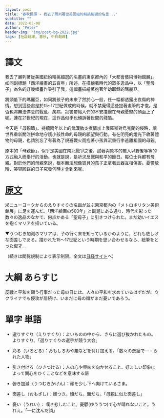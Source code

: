 ```yaml
---
layout: post
title: "春秋翻譯 - 我去了展列著從美國紐約精挑細選的名畫..."
subtitle: ""
date: 2022-05-08
author: "Peter"
header-img: "img/post-bg-2022.jpg"
tags: [社論翻譯, 春秋, 中日翻譯]
---
```


# 譯文

我去了展列著從美國紐約精挑細選的名畫的東京都內的「大都會藝術博物館展」。如同副標題「西洋繪畫的五百年」所述，在描繪著時代的眾多逸品中，以「聖母子」為名的好幾幅畫作吸引了我，這幅畫描繪著抱著年幼耶穌的瑪麗亞。

將頭低下的瑪麗亞，如同將孩子的未來了然於心一般，任一幅都透露出哀傷的神情。想到這些畫是於15~17世紀做成的時候，就不禁覺得這些提著畫筆的才俊，是否也將無法停息的戰亂、疾病、災害帶給人們的不安描繪在母親憂鬱的顏面上了呢。連在21世紀的現在，這作品似乎也傾訴著世間的殘酷。

今天是「母親節」。持續兩年以上的武漢肺炎疫情加上俄羅斯對烏克蘭的侵略，讓世界重新關注拼命地守護小孩性命的母親的願望與行動。有在明亮的燈光下收著禮物的母親，也請別忘了有著為了規避戰火而抱著小孩與沉重行李逃離祖國的母親。

原本的「母親節」，似乎是美國在南北戰爭之後，試著與原本的敵人以野餐等等的方式融入而舉行的活動。也就是說，是祈求反戰與和平的節日。每位士兵都有母親。對於他們的母親來說，根本無法想像寶貝的孩子正拿著武器互相傷害。憂鬱放晴、笑容回歸的日子究竟何時才會到來呢。

# [原文](1)
 
米ニューヨークからのえりすぐりの名画が並ぶ東京都内の「メトロポリタン美術館展」に足を運んだ。「西洋絵画の500年」と副題にある通り、時代を彩った数々の逸品のなかで、何点かある「聖母子」に引きつけられた。まだ幼いイエスを抱くマリアを描いている。

▼うつむき加減のマリアは、子の行く末を知っているかのように、どれも悲しげな面差しである。描かれた15～17世紀という時期を思い合わせるなら、絵筆をとった俊才...

（続きは閲覧規制により表示制限、全文は[日経サイト](1)へ）

# 大綱 あらすじ

反戦と平和を願う行事だった母の日には、人々の平和を求めているはずだが、ウクライナでも侵攻が居続け、いまだに母の顔がまだ憂いであろう。

# 單字 単語

- 選りすぐり（えりすぐり）：よいものの中から、さらに選び抜かれたもの。よりすぐり。「選りすぐりの選手が競う大会」

- 彩る（いろどる）：おもしろみや趣などを付け加える。「数々の逸話で—・られた人物」

- 引き付ける（ひきつける）：人の心や興味を向かせること、好ましい印象によって関心をひくことなどを意味する語

- 俯き加減（うつむきかげん）：顔を少し下へ向けているさま。

- 面差し（おもざし）：顔つき。顔だち。面だち。「母親に似た面差し」

- 憂い（うれい）： 嘆き悲しむこと。憂鬱(ゆううつ)で心が晴れないこと。うれえ。「—に沈んだ顔」


[1]: https://www.nikkei.com/article/DGKKZO60576260Y2A500C2MM8000/